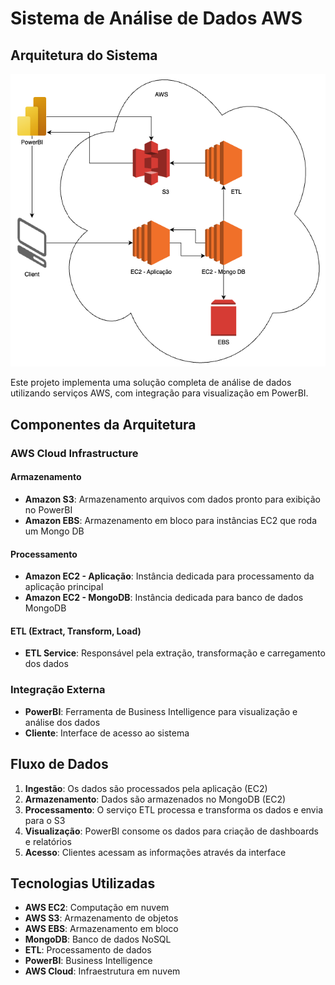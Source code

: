 # Sistema de Análise de Dados AWS

## Arquitetura do Sistema

![Architecture Diagram](https://github.com/RogerToledo/desavio-aws/blob/main/image/arquitetura.png)

Este projeto implementa uma solução completa de análise de dados utilizando serviços AWS, com integração para visualização em PowerBI.

## Componentes da Arquitetura

### AWS Cloud Infrastructure

#### Armazenamento
- **Amazon S3**: Armazenamento arquivos com dados pronto para exibição no PowerBI
- **Amazon EBS**: Armazenamento em bloco para instâncias EC2 que roda um Mongo DB

#### Processamento
- **Amazon EC2 - Aplicação**: Instância dedicada para processamento da aplicação principal
- **Amazon EC2 - MongoDB**: Instância dedicada para banco de dados MongoDB

#### ETL (Extract, Transform, Load)
- **ETL Service**: Responsável pela extração, transformação e carregamento dos dados

### Integração Externa
- **PowerBI**: Ferramenta de Business Intelligence para visualização e análise dos dados
- **Cliente**: Interface de acesso ao sistema

## Fluxo de Dados

1. **Ingestão**: Os dados são processados pela aplicação (EC2)
2. **Armazenamento**: Dados são armazenados no MongoDB (EC2)
3. **Processamento**: O serviço ETL processa e transforma os dados e envia para o S3
4. **Visualização**: PowerBI consome os dados para criação de dashboards e relatórios
5. **Acesso**: Clientes acessam as informações através da interface

## Tecnologias Utilizadas

- **AWS EC2**: Computação em nuvem
- **AWS S3**: Armazenamento de objetos
- **AWS EBS**: Armazenamento em bloco
- **MongoDB**: Banco de dados NoSQL
- **ETL**: Processamento de dados
- **PowerBI**: Business Intelligence
- **AWS Cloud**: Infraestrutura em nuvem
